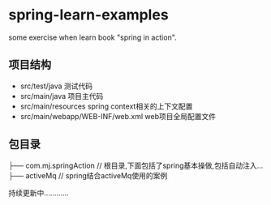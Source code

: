 # spring-learn-examples
some exercise when learn book "spring in action".

## 项目结构
- src/test/java  测试代码
- src/main/java  项目主代码
- src/main/resources spring context相关的上下文配置
- src/main/webapp/WEB-INF/web.xml web项目全局配置文件

## 包目录
 ├── com.mj.springAction             // 根目录,下面包括了spring基本操做,包括自动注入...
                       ├── activeMq          // spring结合activeMq使用的案例
          
         
持续更新中............